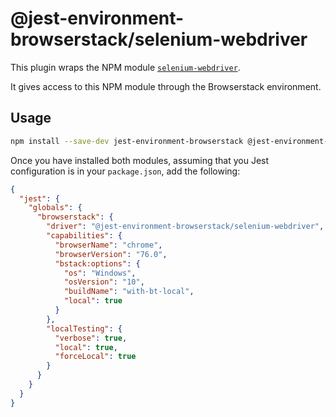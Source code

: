 # @jest-environment-browserstack/selenium-webdriver

This plugin wraps the NPM module [`selenium-webdriver`](https://www.npmjs.com/package/selenium-webdriver).

It gives access to this NPM module through the Browserstack environment.

## Usage

```bash
npm install --save-dev jest-environment-browserstack @jest-environment-browserstack/selenium-webdriver
```

Once you have installed both modules, assuming that you Jest configuration is in your `package.json`, add the following:

```json
{
  "jest": {
    "globals": {
      "browserstack": {
        "driver": "@jest-environment-browserstack/selenium-webdriver",
        "capabilities": {
          "browserName": "chrome",
          "browserVersion": "76.0",
          "bstack:options": {
            "os": "Windows",
            "osVersion": "10",
            "buildName": "with-bt-local",
            "local": true
          }
        },
        "localTesting": {
          "verbose": true,
          "local": true,
          "forceLocal": true
        }
      }
    }
  }
}
```
